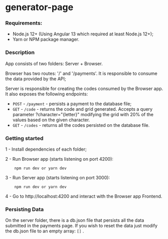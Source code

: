 # generator-page
### Requirements:
- Node.js 12+ (Using Angular 13 which required at least Node.js 12+);
- Yarn or NPM package manager.

### Description
App consists of two folders: Server + Browser.

Browser has two routes: '/' and '/payments'. It is responsible to consume the data provided by the API;

Server is responsible for creating the codes consumed by the Browser app. It also exposes the following endpoints:
- ```POST``` - ```/payment``` - persists a payment to the database file;
- ```GET``` - ```/code``` - returns the code and grid generated. Accepts a query parameter ?character="{letter}" modifying the grid with 20% of the values based on the given character.
- ```GET``` - ```/codes``` - returns all the codes persisted on the database file.

### Getting started
1 - Install dependencies of each folder;

2 - Run Browser app (starts listening on port 4200):
```shell
    npm run dev or yarn dev
```

3 - Run Server app (starts listening on port 3000):
```shell
    npm run dev or yarn dev
```

4 - Go to http://localhost:4200 and interact with the Browser app Frontend.

### Persisting Data
On the server folder, there is a db.json file that persists all the data submitted in the payments page. If you wish to reset the data just modify the db.json file to an empty array: ```[]``` .